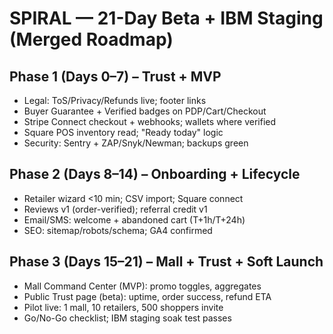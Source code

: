 # SPIRAL — 21-Day Beta + IBM Staging (Merged Roadmap)

## Phase 1 (Days 0–7) – Trust + MVP
- Legal: ToS/Privacy/Refunds live; footer links
- Buyer Guarantee + Verified badges on PDP/Cart/Checkout
- Stripe Connect checkout + webhooks; wallets where verified
- Square POS inventory read; "Ready today" logic
- Security: Sentry + ZAP/Snyk/Newman; backups green

## Phase 2 (Days 8–14) – Onboarding + Lifecycle
- Retailer wizard <10 min; CSV import; Square connect
- Reviews v1 (order-verified); referral credit v1
- Email/SMS: welcome + abandoned cart (T+1h/T+24h)
- SEO: sitemap/robots/schema; GA4 confirmed

## Phase 3 (Days 15–21) – Mall + Trust + Soft Launch
- Mall Command Center (MVP): promo toggles, aggregates
- Public Trust page (beta): uptime, order success, refund ETA
- Pilot live: 1 mall, 10 retailers, 500 shoppers invite
- Go/No-Go checklist; IBM staging soak test passes
